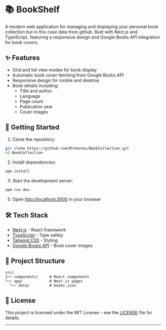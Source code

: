 # 📚 BookShelf

A modern web application for managing and displaying your personal book collection but in this case data from github. Built with Next.js and TypeScript, featuring a responsive design and Google Books API integration for book covers.

## ✨ Features

- Grid and list view modes for book display
- Automatic book cover fetching from Google Books API
- Responsive design for mobile and desktop
- Book details including:
  - Title and author
  - Language
  - Page count
  - Publication year
  - Cover images

## 🚀 Getting Started

1. Clone the repository:

```bash
git clone https://github.com/MrVantes/BookCollection.git
cd BookCollection
```

2. Install dependencies:

```bash
npm install
```

3. Start the development server:

```bash
npm run dev
```

5. Open [http://localhost:3000](http://localhost:3000) in your browser

## 🛠️ Tech Stack

- [Next.js](https://nextjs.org/) - React framework
- [TypeScript](https://www.typescriptlang.org/) - Type safety
- [Tailwind CSS](https://tailwindcss.com/) - Styling
- [Google Books API](https://developers.google.com/books) - Book cover images

## 📖 Project Structure

```
src/
├── components/     # React components
└── app/            # Next.js pages
  └── data/         # books.json
```

## 📝 License

This project is licensed under the MIT License - see the [LICENSE](LICENSE) file for details.

---
